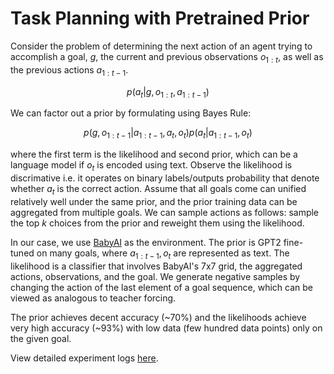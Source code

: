 # Task Planning with Pretrained Prior

Consider the problem of determining the next action of an agent trying to accomplish a goal, $g$, the current and previous observations $o_{1:t}$, as well as the previous actions $a_{1:t-1}$.

$$p(a_t|g, o_{1:t}, a_{1:t-1})$$

We can factor out a prior by formulating using Bayes Rule:

$$p(g, o_{1:t-1}|a_{1:t-1}, a_t, o_t)p(a_t|a_{1:t-1}, o_t)$$

where the first term is the likelihood and second prior, which can be a language model if $o_t$ is encoded using text. Observe the likelihood is discrimative i.e. it operates on binary labels/outputs probability that denote whether $a_t$ is the correct action. Assume that all goals come can unified relatively well under the same prior, and the prior training data can be aggregated from multiple goals. We can sample actions as follows: sample the top $k$ choices from the prior and reweight them using the likelihood.

In our case, we use [BabyAI](https://openreview.net/forum?id=rJeXCo0cYX) as the environment. The prior is GPT2 fine-tuned on many goals, where $a_{1:t-1}, o_t$ are represented as text. The likelihood is a classifier that involves BabyAI's 7x7 grid, the aggregated actions, observations, and the goal. We generate negative samples by changing the action of the last element of a goal sequence, which can be viewed as analogous to teacher forcing.

The prior achieves decent accuracy (~70%) and the likelihoods achieve very high accuracy (~93%) with low data (few hundred data points) only on the given goal. 

View detailed experiment logs [here](https://www.dropbox.com/sh/toemdplohy5239o/AAAjtiFgDbrUjc503eQG5WPta?dl=0).
